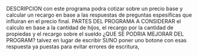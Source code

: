   DESCRIPCION
con este programa podra cotizar sobre un precio base y calcular un recargo en base a las respuestas de preguntas espesificas que influiran en el precio final.
  PARTES DEL PROGRAMA A CONSIDERAR
el calculo en base a la cantidad de hijos, el recargo por la cantidad de propiedas y el recargo sobre el sueldo
  ¿QUE SE PODRIA MEJORAR DEL PROGRAM?
talvez en lugar de escribir SI/NO poner uno botone con esas respuesta ya puestas para evitar errores de escritura, 
